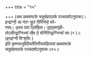+++
title = "१५"

+++
(अथ प्रथमाष्टके चतुर्थप्रपाठके पञ्चदशोऽनुवाकः)।  
इन्द्रा॑ग्नी॒ आ ग॑तꣳ सु॒तं गी॒र्भिर्नभो॒ वरे॑–  
ण्यम्। अ॒स्य पा॑तं धि॒येषि॒ता। उ॒प॒या॒मगृ॑ही–  
तोऽसीन्द्रा॒ग्निभ्यां॑ त्वै॒ष ते॒ योनि॑रिन्द्रा॒ग्निभ्यां॑ त्वा (१ )॥  
(इन्द्रा॑ग्नी विꣳश॒तिः )  
इति कृष्णयजुर्वेदीयतैत्तिरीयसंहितायां प्रथमाष्टके  
चतुर्थप्रपाठके पञ्चदशोऽनुवाकः॥१५॥
